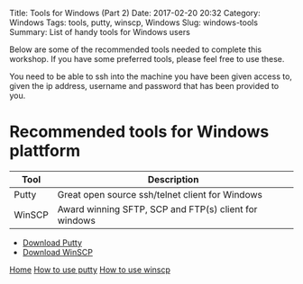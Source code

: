 Title: Tools for Windows (Part 2)
Date: 2017-02-20 20:32
Category: Windows
Tags: tools, putty, winscp, Windows
Slug: windows-tools
Summary: List of handy tools for Windows users

Below are some of the recommended tools needed to complete this workshop.
If you have some preferred tools, please feel free to use these.

You need to be able to ssh into the machine you have been given access to, given
the ip address, username and password that has been provided to you.

# Recommended tools for Windows plattform
Tool    |  Description
--------|------------------------------------------------
Putty   | Great open source ssh/telnet client for Windows
WinSCP  | Award winning SFTP, SCP and FTP(s) client for windows

* [Download Putty](http://www.putty.org/)
* [Download WinSCP](https://winscp.net/eng/index.php)


[Home]({filename}../index.md)
[How to use putty]({filename}/win/putty.md)
[How to use winscp]({filename}/win/winscp.md)
